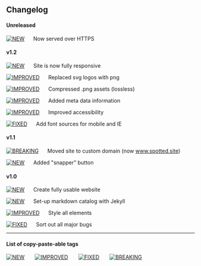 
## Changelog

#### Unreleased

[![NEW](https://img.shields.io/badge/-%20%20%20%20NEW%20%20%20%20-00CC22.svg?colorA=00CC22&logoWidth=-8)]()&nbsp;&nbsp;&nbsp;&nbsp;&nbsp;&nbsp;Now served over HTTPS

#### v1.2

[![NEW](https://img.shields.io/badge/-%20%20%20%20NEW%20%20%20%20-00CC22.svg?colorA=00CC22&logoWidth=-8)]()&nbsp;&nbsp;&nbsp;&nbsp;&nbsp;&nbsp;Site is now fully responsive

[![IMPROVED](https://img.shields.io/badge/-IMPROVED-5500FF.svg?colorA=5500FF&logoWidth=-8)]()&nbsp;&nbsp;&nbsp;&nbsp;&nbsp;&nbsp;Replaced svg logos with png

[![IMPROVED](https://img.shields.io/badge/-IMPROVED-5500FF.svg?colorA=5500FF&logoWidth=-8)]()&nbsp;&nbsp;&nbsp;&nbsp;&nbsp;&nbsp;Compressed .png assets (lossless)

[![IMPROVED](https://img.shields.io/badge/-IMPROVED-5500FF.svg?colorA=5500FF&logoWidth=-8)]()&nbsp;&nbsp;&nbsp;&nbsp;&nbsp;&nbsp;Added meta data information

[![IMPROVED](https://img.shields.io/badge/-IMPROVED-5500FF.svg?colorA=5500FF&logoWidth=-8)]()&nbsp;&nbsp;&nbsp;&nbsp;&nbsp;&nbsp;Improved accessibility

[![FIXED](https://img.shields.io/badge/-%20%20%20FIXED%20%20%20-0033FF.svg?colorA=0033FF&logoWidth=-8)]()&nbsp;&nbsp;&nbsp;&nbsp;&nbsp;&nbsp;Add font sources for mobile and IE

#### v1.1

[![BREAKING](https://img.shields.io/badge/-BREAKING-FF2222.svg?colorA=FF2222&logoWidth=-8)]()&nbsp;&nbsp;&nbsp;&nbsp;&nbsp;&nbsp;Moved site to custom domain (now www.spotted.site)

[![NEW](https://img.shields.io/badge/-%20%20%20%20NEW%20%20%20%20-00CC22.svg?colorA=00CC22&logoWidth=-8)]()&nbsp;&nbsp;&nbsp;&nbsp;&nbsp;&nbsp;Added "snapper" button

#### v1.0

[![NEW](https://img.shields.io/badge/-%20%20%20%20NEW%20%20%20%20-00CC22.svg?colorA=00CC22&logoWidth=-8)]()&nbsp;&nbsp;&nbsp;&nbsp;&nbsp;&nbsp;Create fully usable website

[![NEW](https://img.shields.io/badge/-%20%20%20%20NEW%20%20%20%20-00CC22.svg?colorA=00CC22&logoWidth=-8)]()&nbsp;&nbsp;&nbsp;&nbsp;&nbsp;&nbsp;Set-up markdown catalog with Jekyll

[![IMPROVED](https://img.shields.io/badge/-IMPROVED-5500FF.svg?colorA=5500FF&logoWidth=-8)]()&nbsp;&nbsp;&nbsp;&nbsp;&nbsp;&nbsp;Style all elements

[![FIXED](https://img.shields.io/badge/-%20%20%20FIXED%20%20%20-0033FF.svg?colorA=0033FF&logoWidth=-8)]()&nbsp;&nbsp;&nbsp;&nbsp;&nbsp;&nbsp;Sort out all major bugs


***


#### List of copy-paste-able tags

[![NEW](https://img.shields.io/badge/-%20%20%20%20NEW%20%20%20%20-00CC22.svg?colorA=00CC22&logoWidth=-8)]()&nbsp;&nbsp;&nbsp;&nbsp;&nbsp;&nbsp;
[![IMPROVED](https://img.shields.io/badge/-IMPROVED-5500FF.svg?colorA=5500FF&logoWidth=-8)]()&nbsp;&nbsp;&nbsp;&nbsp;&nbsp;&nbsp;
[![FIXED](https://img.shields.io/badge/-%20%20%20FIXED%20%20%20-0033FF.svg?colorA=0033FF&logoWidth=-8)]()&nbsp;&nbsp;&nbsp;&nbsp;&nbsp;&nbsp;
[![BREAKING](https://img.shields.io/badge/-BREAKING-FF2222.svg?colorA=FF2222&logoWidth=-8)]()&nbsp;&nbsp;&nbsp;&nbsp;&nbsp;&nbsp;
